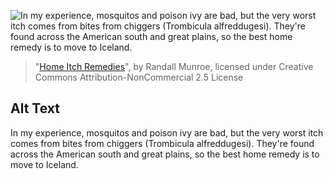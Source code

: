 ![In my experience, mosquitos and poison ivy are bad, but the very worst itch comes from bites from chiggers (Trombicula alfreddugesi). They're found across the American south and great plains, so the best home remedy is to move to Iceland.](https://imgs.xkcd.com/comics/home_itch_remedies.png)
> "[Home Itch Remedies](https://xkcd.com/1702/)", by Randall Munroe, licensed under Creative Commons Attribution-NonCommercial 2.5 License

## Alt Text
In my experience, mosquitos and poison ivy are bad, but the very worst itch comes from bites from chiggers (Trombicula alfreddugesi). They're found across the American south and great plains, so the best home remedy is to move to Iceland.
